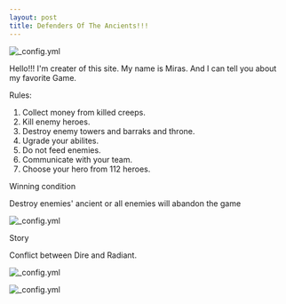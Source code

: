 ```yaml
---
layout: post
title: Defenders Of The Ancients!!!
---
```


![_config.yml](http://cdn.akamai.steamstatic.com/steam/apps/570/header.jpg?t=1464626115.jpg)

Hello!!! I'm creater of this site. My name is Miras.
And I can tell you about my favorite Game.

Rules:

1) Collect money from killed creeps.                                                                           
2) Kill enemy heroes.                                                                                  
3) Destroy enemy towers and barraks and throne.                                          
4) Ugrade your abilites.                                                   
5) Do not feed enemies.                                                   
6) Communicate with your team. 
7) Choose your hero from 112 heroes.

Winning condition 

Destroy enemies' ancient or all enemies will abandon the game

![_config.yml](http://getdota2.ru/forum/uploads/imgs/1334400387__.jpg)

Story

Conflict between Dire and Radiant.





![_config.yml](http://66.media.tumblr.com/c93207392425e60d2f2e2b47f2a31eff/tumblr_nmcm8quaH11rql04vo1_1280.jpg)

![_config.yml](http://66.media.tumblr.com/0b152d5212ef87df9cef5c9285b83d04/tumblr_nmcm8quaH11rql04vo2_1280.jpg)

